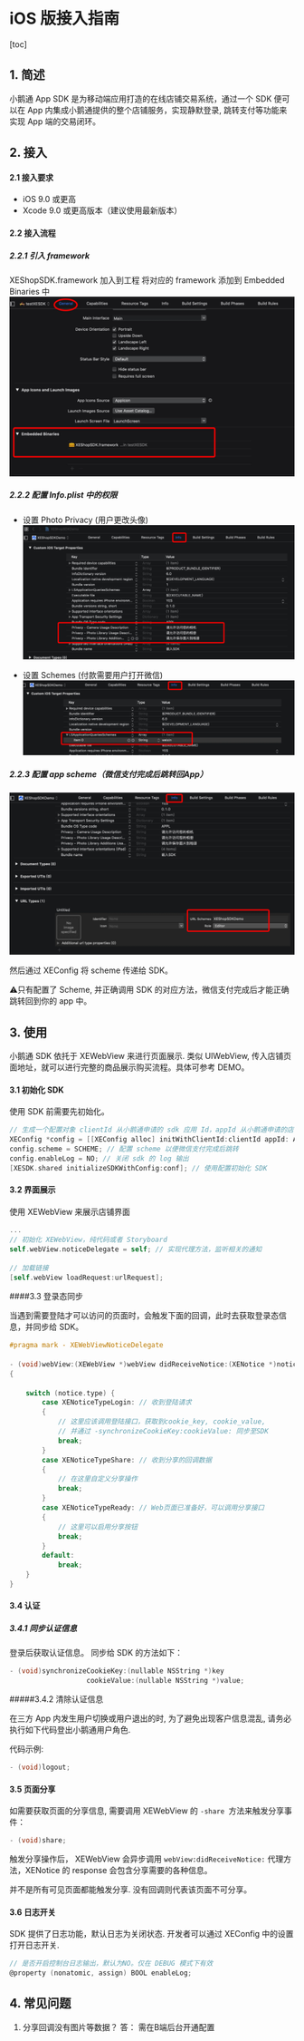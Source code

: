# iOS 版接入指南
[toc]

## 1. 简述

小鹅通 App SDK 是为移动端应用打造的在线店铺交易系统，通过一个 SDK 便可以在 App 内集成小鹅通提供的整个店铺服务，实现静默登录, 跳转支付等功能来实现 App 端的交易闭环。

## 2. 接入

#### 2.1 接入要求
- iOS 9.0 或更高
- Xcode 9.0 或更高版本（建议使用最新版本）

#### 2.2 接入流程

##### 2.2.1 引入 framework

XEShopSDK.framework 加入到工程
将对应的 framework 添加到 Embedded Binaries 中
![-w550](./doc/15571099199426/15614525969737.jpg)


##### 2.2.2 配置 Info.plist 中的权限

- 设置 Photo Privacy (用户更改头像)
![-w700](./doc/15571099199426/15614527811975.jpg)

- 设置 Schemes (付款需要用户打开微信)
![-w700](./doc/15571099199426/15614529369883.jpg)


##### 2.2.3 配置 app scheme（微信支付完成后跳转回App）

![-w700](./doc/15571099199426/15614530489724.jpg)

然后通过 XEConfig 将 scheme 传递给 SDK。

⚠️只有配置了 Scheme, 并正确调用 SDK 的对应方法，微信支付完成后才能正确跳转回到你的 app 中。


## 3. 使用

小鹅通 SDK 依托于 XEWebView 来进行页面展示. 类似 UIWebView, 传入店铺页面地址，就可以进行完整的商品展示购买流程。具体可参考 DEMO。

#### 3.1 初始化 SDK

使用 SDK 前需要先初始化。

```Objective-C
// 生成一个配置对象 clientId 从小鹅通申请的 sdk 应用 Id，appId 从小鹅通申请的店铺 Id
XEConfig *config = [[XEConfig alloc] initWithClientId:clientId appId: APPID]
config.scheme = SCHEME; // 配置 scheme 以便微信支付完成后跳转
config.enableLog = NO; // 关闭 sdk 的 log 输出
[XESDK.shared initializeSDKWithConfig:conf]; // 使用配置初始化 SDK
```

#### 3.2 界面展示

使用 XEWebView 来展示店铺界面

```Objective-C
...
// 初始化 XEWebView，纯代码或者 Storyboard
self.webView.noticeDelegate = self; // 实现代理方法，监听相关的通知

// 加载链接
[self.webView loadRequest:urlRequest];
```

####3.3 登录态同步

当遇到需要登陆才可以访问的页面时，会触发下面的回调，此时去获取登录态信息，并同步给 SDK。


```Objective-C
#pragma mark - XEWebViewNoticeDelegate

- (void)webView:(XEWebView *)webView didReceiveNotice:(XENotice *)notice
{

    switch (notice.type) {
        case XENoticeTypeLogin: // 收到登陆请求
        {
            // 这里应该调用登陆接口，获取到cookie_key, cookie_value,
            // 并通过 -synchronizeCookieKey:cookieValue: 同步至SDK
            break;
        }
        case XENoticeTypeShare: // 收到分享的回调数据
        {
            // 在这里自定义分享操作
            break;
        }
        case XENoticeTypeReady: // Web页面已准备好，可以调用分享接口
        {
            // 这里可以启用分享按钮
            break;
        }
        default:
            break;
    }
}
```

#### 3.4 认证

##### 3.4.1 同步认证信息

登录后获取认证信息。
同步给 SDK 的方法如下：

```Objective-C
- (void)synchronizeCookieKey:(nullable NSString *)key
                   cookieValue:(nullable NSString *)value;
```

#####3.4.2 清除认证信息

在三方 App 内发生用户切换或用户退出的时, 为了避免出现客户信息混乱, 请务必执行如下代码登出小鹅通用户角色.

代码示例:

```Objective-C
- (void)logout;
```
#### 3.5 页面分享

如需要获取页面的分享信息, 需要调用 XEWebView 的 `-share `方法来触发分享事件：

```Objective-C
- (void)share;
```

触发分享操作后， XEWebView 会异步调用 `webView:didReceiveNotice:` 代理方法，XENotice 的 response 会包含分享需要的各种信息。

并不是所有可见页面都能触发分享. 没有回调则代表该页面不可分享。

#### 3.6 日志开关

SDK 提供了日志功能，默认日志为关闭状态. 开发者可以通过 XEConfig 中的设置打开日志开关.

```Objective-C
// 是否开启控制台日志输出，默认为NO。仅在 DEBUG 模式下有效
@property (nonatomic, assign) BOOL enableLog; 
```

## 4. 常见问题

1. 分享回调没有图片等数据？
答： 需在B端后台开通配置
